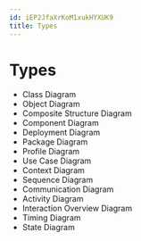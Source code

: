 ```yaml
---
id: iEP2JfaXrKoM1xukHYXUK9
title: Types
---
```





# Types

* Class Diagram
* Object Diagram
* Composite Structure Diagram
* Component Diagram
* Deployment Diagram
* Package Diagram
* Profile Diagram
* Use Case Diagram
* Context Diagram
* Sequence Diagram
* Communication Diagram
* Activity Diagram
* Interaction Overview Diagram
* Timing Diagram
* State Diagram
